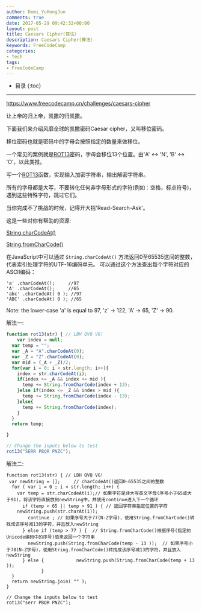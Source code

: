 ```yaml
---
author: Demi_YuHongJun
comments: true
date: 2017-05-29 09:42:32+00:00
layout: post
title: Caesars Cipher(算法）
description: Caesars Cipher(算法）
keywords: FreeCodeCamp
categories:
- Tech
tags:
- FreeCodeCamp
---
```

* 目录
{:toc}
---
https://www.freecodecamp.cn/challenges/caesars-cipher

让上帝的归上帝，凯撒的归凯撒。

下面我们来介绍风靡全球的凯撒密码Caesar cipher，又叫移位密码。

移位密码也就是密码中的字母会按照指定的数量来做移位。

一个常见的案例就是[ROT13](http://www.baike.com/wiki/ROT13&prd=so_1_doc)密码，字母会移位13个位置。由'A' ↔ 'N', 'B' ↔ 'O'，以此类推。

写一个[ROT13](http://www.baike.com/wiki/ROT13&prd=so_1_doc)函数，实现输入加密字符串，输出解密字符串。

所有的字母都是大写，不要转化任何非字母形式的字符(例如：空格，标点符号)，遇到这些特殊字符，跳过它们。

当你完成不了挑战的时候，记得开大招'Read-Search-Ask'。

这是一些对你有帮助的资源:

[String.charCodeAt()](https://developer.mozilla.org/zh-CN/docs/Web/JavaScript/Reference/Global_Objects/String/charCodeAt)

[String.fromCharCode()](https://developer.mozilla.org/zh-CN/docs/Web/JavaScript/Reference/Global_Objects/String/fromCharCode)

在JavaScript中可以通过 `String.charCodeAt()` 方法返回0至65535这间的整数，代表索引处理字符的UTF-16编码单元。 可以通过这个方法查出每个字符对应的ASCII编码：
```
'a' .charCodeAt();     //97 
'A' .charCodeAt();     //65 
'abc' .charCodeAt( 0 ); //97 
'ABC' .charCodeAt( 0 ); //65
```
Note: the lower-case 'a' is equal to 97, 'z' -> 122, 'A' -> 65, 'Z' -> 90.

解法一:
```javascript
function rot13(str) { // LBH QVQ VG!
    var index = null;
  var temp = "";
  var _A = "A".charCodeAt(0);
  var _Z = "Z".charCodeAt(0);
  var mid = (_A + _Z)/2;
  for(var i = 0; i < str.length; i++){
    index = str.charCodeAt(i);
    if(index >= _A && index <= mid ){
      temp += String.fromCharCode(index + 13);
    }else if(index <= _Z && index > mid ){
      temp += String.fromCharCode(index - 13);
    }else{
      temp += String.fromCharCode(index);
    }   
  }
  return temp;

}

// Change the inputs below to test
rot13("SERR PBQR PNZC");

```
解法二:
```
function rot13(str) { // LBH QVQ VG!
 var newString = [];     // charCodeAt()返回0-65535之间的整数   
  for ( var i = 0 ; i < str.length; i++) {        
    var temp = str.charCodeAt(i);// 如果字符是非大写英文字母(序号小于65或大于91)，将该字符直接放到newString中，并使用continue进入下一个循环        
      if (temp < 65 || temp > 91 ) { // 返回字符串指定位置的字符           
    newString.push(str.charAt(i));            
        continue ; // 如果序号大于77(N-Z字母)，使用String.fromCharCode()转找成该序号减13的字符，并且放入newString       
      } else if (temp > 77 ) {  // String.fromCharCode()根据序号(指定的Unicode编码中的序号)值来返回一个字符串            
        newString.push(String.fromCharCode(temp - 13 ));  // 如果序号小于78(N-Z字母)，使用String.fromCharCode()转找成该序号减13的字符，并且放入newString      
      } else {            newString.push(String.fromCharCode(temp + 13 ));      
             }   
  }    
  return newString.join( "" );
}

// Change the inputs below to test
rot13("serr PBQR PNZC");

```